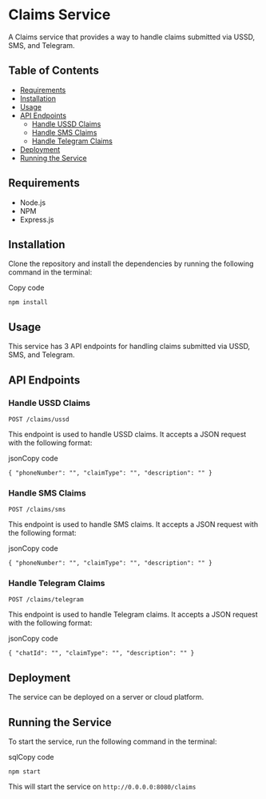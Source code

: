 Claims Service
==============

A Claims service that provides a way to handle claims submitted via USSD, SMS, and Telegram.

Table of Contents
-----------------

-   [Requirements](https://chat.openai.com/chat#Requirements)
-   [Installation](https://chat.openai.com/chat#Installation)
-   [Usage](https://chat.openai.com/chat#Usage)
-   [API Endpoints](https://chat.openai.com/chat#API-Endpoints)
    -   [Handle USSD Claims](https://chat.openai.com/chat#Handle-USSD-Claims)
    -   [Handle SMS Claims](https://chat.openai.com/chat#Handle-SMS-Claims)
    -   [Handle Telegram Claims](https://chat.openai.com/chat#Handle-Telegram-Claims)
-   [Deployment](https://chat.openai.com/chat#Deployment)
-   [Running the Service](https://chat.openai.com/chat#Running-the-Service)

Requirements
------------

-   Node.js
-   NPM
-   Express.js

Installation
------------

Clone the repository and install the dependencies by running the following command in the terminal:

Copy code

`npm install`

Usage
-----

This service has 3 API endpoints for handling claims submitted via USSD, SMS, and Telegram.

API Endpoints
-------------

### Handle USSD Claims

`POST /claims/ussd`

This endpoint is used to handle USSD claims. It accepts a JSON request with the following format:

jsonCopy code

`{
    "phoneNumber": "",
    "claimType": "",
    "description": ""
}`

### Handle SMS Claims

`POST /claims/sms`

This endpoint is used to handle SMS claims. It accepts a JSON request with the following format:

jsonCopy code

`{
    "phoneNumber": "",
    "claimType": "",
    "description": ""
}`

### Handle Telegram Claims

`POST /claims/telegram`

This endpoint is used to handle Telegram claims. It accepts a JSON request with the following format:

jsonCopy code

`{
    "chatId": "",
    "claimType": "",
    "description": ""
}`

Deployment
----------

The service can be deployed on a server or cloud platform.

Running the Service
-------------------

To start the service, run the following command in the terminal:

sqlCopy code

`npm start`

This will start the service on `http://0.0.0.0:8080/claims`